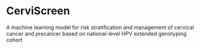 # CerviScreen
 A machine learning model for risk stratification and management of cervical cancer and precancer based on national-level HPV extended genotyping cohort
